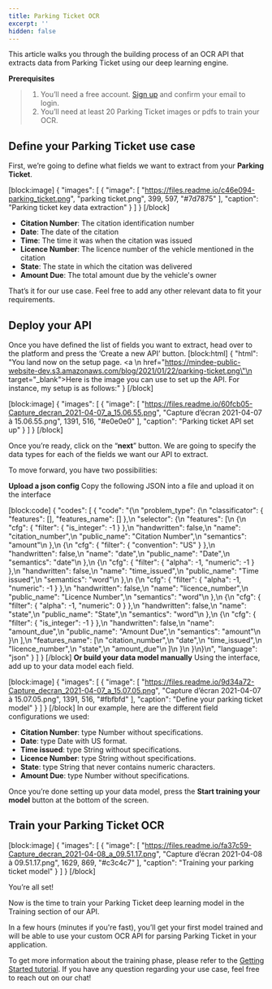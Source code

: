 ```yaml
---
title: Parking Ticket OCR
excerpt: ''
hidden: false
---
```

This article walks you through the building process of an OCR API that extracts data from Parking Ticket using our deep learning engine.

 

 

**Prerequisites**
> 1. You’ll need a free account. [Sign up](https://platform.mindee.com/signup) and confirm your email to login.
> 2. You’ll need at least 20 Parking Ticket images or pdfs to train your OCR.
 

 

## Define your Parking Ticket use case
 

First, we’re going to define what fields we want to extract from your **Parking Ticket**. 


[block:image]
{
  "images": [
    {
      "image": [
        "https://files.readme.io/c46e094-parking_ticket.png",
        "parking ticket.png",
        399,
        597,
        "#7d7875"
      ],
      "caption": "Parking ticket key data extraction"
    }
  ]
}
[/block]
  * **Citation Number**: The citation identification number 
  *  **Date**: The date of the citation
  *  **Time**: The time it was when the citation was issued
  *  **Licence Number**: The licence number of the vehicle mentioned in the citation 
  *  **State**: The state in which the citation was delivered
  *  **Amount Due**: The total amount due by the vehicle's owner
 

 

That’s it for our use case. Feel free to add any other relevant data to fit your requirements.

 

 

## Deploy your API
 

Once you have defined the list of fields you want to extract, head over to the platform and press the ‘Create a new API’ button.
[block:html]
{
  "html": "You land now on the setup page. <a \n   href=\"https://mindee-public-website-dev.s3.amazonaws.com/blog/2021/01/22/parking-ticket.png\"\n   target=\"_blank\">Here is the image</a> you can use to set up the API. For instance, my setup is as follows:"
}
[/block]

[block:image]
{
  "images": [
    {
      "image": [
        "https://files.readme.io/60fcb05-Capture_decran_2021-04-07_a_15.06.55.png",
        "Capture d’écran 2021-04-07 à 15.06.55.png",
        1391,
        516,
        "#e0e0e0"
      ],
      "caption": "Parking ticket API set up"
    }
  ]
}
[/block]
 
 

Once you’re ready, click on the “**next**” button. We are going to specify the data types for each of the fields we want our API to extract.



 


To move forward, you have two possibilities:

**Upload a json config**
Copy the following JSON into a file and upload it on the interface

 

 
[block:code]
{
  "codes": [
    {
      "code": "{\n  \"problem_type\": {\n    \"classificator\": { \"features\": [], \"features_name\": [] },\n    \"selector\": {\n      \"features\": [\n        {\n          \"cfg\": { \"filter\": { \"is_integer\": -1 } },\n          \"handwritten\": false,\n          \"name\": \"citation_number\",\n          \"public_name\": \"Citation Number\",\n          \"semantics\": \"amount\"\n        },\n        {\n          \"cfg\": { \"filter\": { \"convention\": \"US\" } },\n          \"handwritten\": false,\n          \"name\": \"date\",\n          \"public_name\": \"Date\",\n          \"semantics\": \"date\"\n        },\n        {\n          \"cfg\": { \"filter\": { \"alpha\": -1, \"numeric\": -1 } },\n          \"handwritten\": false,\n          \"name\": \"time_issued\",\n          \"public_name\": \"Time issued\",\n          \"semantics\": \"word\"\n        },\n        {\n          \"cfg\": { \"filter\": { \"alpha\": -1, \"numeric\": -1 } },\n          \"handwritten\": false,\n          \"name\": \"licence_number\",\n          \"public_name\": \"Licence Number\",\n          \"semantics\": \"word\"\n        },\n        {\n          \"cfg\": { \"filter\": { \"alpha\": -1, \"numeric\": 0 } },\n          \"handwritten\": false,\n          \"name\": \"state\",\n          \"public_name\": \"State\",\n          \"semantics\": \"word\"\n        },\n        {\n          \"cfg\": { \"filter\": { \"is_integer\": -1 } },\n          \"handwritten\": false,\n          \"name\": \"amount_due\",\n          \"public_name\": \"Amount Due\",\n          \"semantics\": \"amount\"\n        }\n      ],\n      \"features_name\": [\n        \"citation_number\",\n        \"date\",\n        \"time_issued\",\n        \"licence_number\",\n        \"state\",\n        \"amount_due\"\n      ]\n    }\n  }\n}\n",
      "language": "json"
    }
  ]
}
[/block]
**Or build your data model manually**
Using the interface, add up to your data model each field.

[block:image]
{
  "images": [
    {
      "image": [
        "https://files.readme.io/9d34a72-Capture_decran_2021-04-07_a_15.07.05.png",
        "Capture d’écran 2021-04-07 à 15.07.05.png",
        1391,
        516,
        "#fbfbfd"
      ],
      "caption": "Define your parking ticket model"
    }
  ]
}
[/block]
In our example, here are the different field configurations we used:

  * **Citation Number**: type Number without specifications. 
  * **Date**: type Date with US format.
  * **Time issued**: type String without specifications. 
  * **Licence Number**: type String without specifications. 
  * **State**: type String that never contains numeric characters. 
  * **Amount Due**: type Number without specifications. 
  

Once you’re done setting up your data model, press the **Start training your model** button at the bottom of the screen.

 

 

 

## Train your Parking Ticket OCR
 
[block:image]
{
  "images": [
    {
      "image": [
        "https://files.readme.io/fa37c59-Capture_decran_2021-04-08_a_09.51.17.png",
        "Capture d’écran 2021-04-08 à 09.51.17.png",
        1629,
        869,
        "#c3c4c7"
      ],
      "caption": "Training your parking ticket model"
    }
  ]
}
[/block]
 


 

 

You’re all set! 

 

Now is the time to train your Parking Ticket deep learning model in the Training section of our API. 

 

In a few hours (minutes if you're fast), you’ll get your first model trained and will be able to use your custom OCR API for parsing Parking Ticket in your application.

 

To get more information about the training phase, please refer to the  [Getting Started tutorial](doc:build-your-first-document-parsing-api). If you have any question regarding your use case, feel free to reach out on our chat!